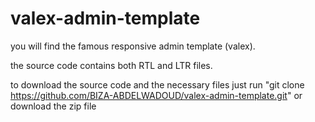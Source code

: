 # valex-admin-template

you will find the famous responsive admin template (valex).

the source code contains both RTL and LTR files.

to download the source code and the necessary files just run  "git clone https://github.com/BIZA-ABDELWADOUD/valex-admin-template.git" or download the zip file
